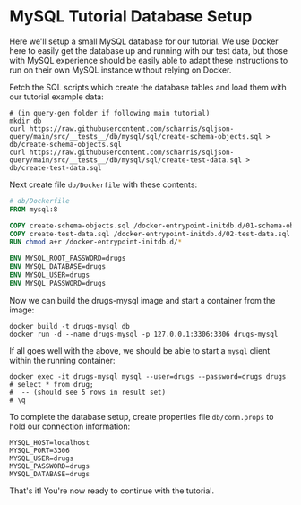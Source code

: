 # MySQL Tutorial Database Setup

Here we'll setup a small MySQL database for our tutorial. We use Docker here to easily get the database up and
running with our test data, but those with MySQL experience should be easily able to adapt these instructions
to run on their own MySQL instance without relying on Docker.

Fetch the SQL scripts which create the database tables and load them with our tutorial example data:
```shell
# (in query-gen folder if following main tutorial)
mkdir db
curl https://raw.githubusercontent.com/scharris/sqljson-query/main/src/__tests__/db/mysql/sql/create-schema-objects.sql > db/create-schema-objects.sql
curl https://raw.githubusercontent.com/scharris/sqljson-query/main/src/__tests__/db/mysql/sql/create-test-data.sql > db/create-test-data.sql
```

Next create file `db/Dockerfile` with these contents:
```dockerfile
# db/Dockerfile
FROM mysql:8

COPY create-schema-objects.sql /docker-entrypoint-initdb.d/01-schema-objects.sql
COPY create-test-data.sql /docker-entrypoint-initdb.d/02-test-data.sql
RUN chmod a+r /docker-entrypoint-initdb.d/*

ENV MYSQL_ROOT_PASSWORD=drugs
ENV MYSQL_DATABASE=drugs
ENV MYSQL_USER=drugs
ENV MYSQL_PASSWORD=drugs
```
Now we can build the drugs-mysql image and start a container from the image:
```shell
docker build -t drugs-mysql db
docker run -d --name drugs-mysql -p 127.0.0.1:3306:3306 drugs-mysql
```

If all goes well with the above, we should be able to start a `mysql` client within the running container:

```shell
docker exec -it drugs-mysql mysql --user=drugs --password=drugs drugs
# select * from drug;
#  -- (should see 5 rows in result set)
# \q
```

To complete the database setup, create properties file `db/conn.props` to hold our connection information:

```console
MYSQL_HOST=localhost
MYSQL_PORT=3306
MYSQL_USER=drugs
MYSQL_PASSWORD=drugs
MYSQL_DATABASE=drugs
```

That's it! You're now ready to continue with the tutorial.